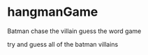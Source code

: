 # hangmanGame
Batman chase the villain guess the word game

try and guess all of the batman villains
